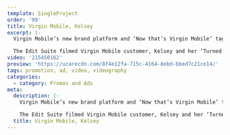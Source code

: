 ```yaml
---
template: SingleProject
order: '99'
title: Virgin Mobile, Kelsey
excerpt: |-
  Virgin Mobile’s new brand platform and ‘Now that’s Virgin Mobile’ tagline. The campaign takes the stories of five real Virgin Mobile customers, who deliver ‘turned up testimonials’ about why they choose Virgin Mobile.

  The Edit Suite filmed Virgin Mobile customer, Kelsey and her ‘Turned Up’ Testimonial as a zombie! “We’re famous for doing things a little differently… and this campaign really demonstrates ‘why Virgin Mobile’ to consumers in a way that only we can,” says Philippa Durant, director of brand and communications at Virgin Mobile Australia.
video: '215450162'
preview: 'https://ucarecdn.com/8f4e12fa-715c-4164-8ebd-bbed7c21ce14/'
tags: promotion, ad, video, videography
categories:
  - category: Promos and Ads
meta:
  description: |-
    Virgin Mobile’s new brand platform and ‘Now that’s Virgin Mobile’ tagline. The campaign takes the stories of five real Virgin Mobile customers, who deliver ‘turned up testimonials’ about why they choose Virgin Mobile.

    The Edit Suite filmed Virgin Mobile customer, Kelsey and her ‘Turned Up’ Testimonial as a zombie! “We’re famous for doing things a little differently… and this campaign really demonstrates ‘why Virgin Mobile’ to consumers in a way that only we can,” says Philippa Durant, director of brand and communications at Virgin Mobile Australia.
  title: Virgin Mobile, Kelsey
---
```

